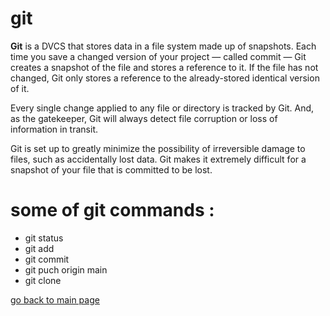 # git  

**Git** is a DVCS that stores data in a file system made up of snapshots. Each time you save a changed version of your project — called commit — Git creates a snapshot of the file and stores a reference to it. If the file has not changed, Git only stores a reference to the already-stored identical version of it.

Every single change applied to any file or directory is tracked by Git. And, as the gatekeeper, Git will always detect file corruption or loss of information in transit.

Git is set up to greatly minimize the possibility of irreversible damage to files, such as accidentally lost data. Git makes it extremely difficult for a snapshot of your file that is committed to be lost.

# some of git commands : 

- git status
- git add
- git commit
- git puch origin main
- git clone

[go back to main page](https://ahmedzatar.github.io/reading-notes/)
